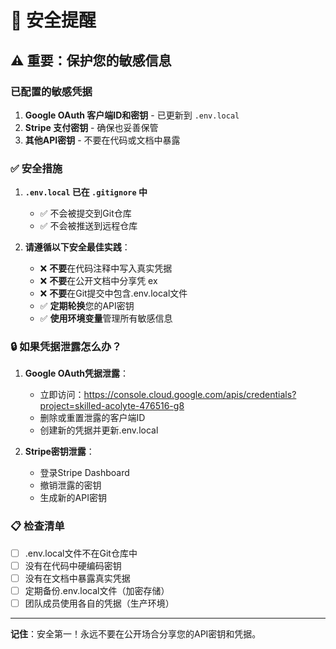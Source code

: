 # 🔐 安全提醒

## ⚠️ 重要：保护您的敏感信息

### 已配置的敏感凭据

1. **Google OAuth 客户端ID和密钥** - 已更新到 `.env.local`
2. **Stripe 支付密钥** - 确保也妥善保管
3. **其他API密钥** - 不要在代码或文档中暴露

### ✅ 安全措施

1. **`.env.local` 已在 `.gitignore` 中**
   - ✅ 不会被提交到Git仓库
   - ✅ 不会被推送到远程仓库

2. **请遵循以下安全最佳实践**：
   - ❌ **不要**在代码注释中写入真实凭据
   - ❌ **不要**在公开文档中分享凭 ex
   - ❌ **不要**在Git提交中包含.env.local文件
   - ✅ **定期轮换**您的API密钥
   - ✅ **使用环境变量**管理所有敏感信息

### 🔒 如果凭据泄露怎么办？

1. **Google OAuth凭据泄露**：
   - 立即访问：https://console.cloud.google.com/apis/credentials?project=skilled-acolyte-476516-g8
   - 删除或重置泄露的客户端ID
   - 创建新的凭据并更新.env.local

2. **Stripe密钥泄露**：
   - 登录Stripe Dashboard
   - 撤销泄露的密钥
   - 生成新的API密钥

### 📋 检查清单

- [ ] .env.local文件不在Git仓库中
- [ ] 没有在代码中硬编码密钥
- [ ] 没有在文档中暴露真实凭据
- [ ] 定期备份.env.local文件（加密存储）
- [ ] 团队成员使用各自的凭据（生产环境）

---

**记住**：安全第一！永远不要在公开场合分享您的API密钥和凭据。

